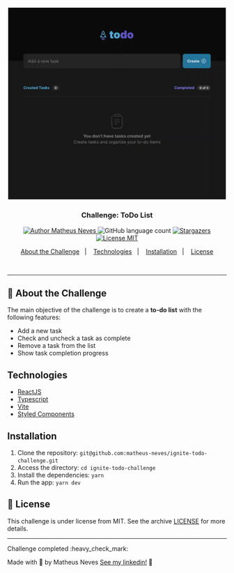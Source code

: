 
<p align="center"><img width="500" src=".github/demo.gif"/></p>

<h3 align="center">
  Challenge: ToDo List
</h3>

<p align="center">
  <a href="https://github.com/matheus-neves">
    <img alt="Author Matheus Neves" src="https://img.shields.io/badge/author-Matheus%20Neves-%2306b656?color=06b656&style=for-the-badge">
  </a>
  <img alt="GitHub language count" src="https://img.shields.io/github/languages/count/matheus-neves/ignite-reactjs-challenge-spacetraveling?color=06b656&style=for-the-badge">
  <a href="https://github.com/matheus-neves/ignite-todo-challenge/stargazers">
    <img alt="Stargazers" src="https://img.shields.io/github/stars/matheus-neves/ignite-reactjs-challenge-spacetraveling?color=06b656&style=for-the-badge">
  </a>
  <a href="https://github.com/matheus-neves/ignite-todo-challenge/blob/main/LICENSE">
    <img alt="License MIT" src="https://img.shields.io/badge/license-MIT-%2304D361?color=06b656&style=for-the-badge">
  </a>
</p>

<p align="center">
  <a href="#rocket-about-the-challenge">About the Challenge</a>&nbsp;&nbsp;&nbsp;|&nbsp;&nbsp;&nbsp;
  <a href="#technologies">Technologies</a>&nbsp;&nbsp;&nbsp;|&nbsp;&nbsp;&nbsp;
  <a href="#installation">Installation</a>&nbsp;&nbsp;&nbsp;|&nbsp;&nbsp;&nbsp;
  <a href="#memo-license">License</a>
</p>

<br/>

---

## :rocket: About the Challenge

The main objective of the challenge is to create a **to-do list** with the following features:
- Add a new task
- Check and uncheck a task as complete
- Remove a task from the list
- Show task completion progress


## Technologies

- [ReactJS](https://reactjs.org/)
- [Typescript](https://www.typescriptlang.org/)
- [Vite](https://vitejs.dev/)
- [Styled Components](https://styled-components.com/)

## Installation

1. Clone the repository: `git@github.com:matheus-neves/ignite-todo-challenge.git`
2. Access the directory: `cd ignite-todo-challenge`
3. Install the dependencies: `yarn`
4. Run the app: `yarn dev`

## :memo: License

This challenge is under license from MIT. See the archive [LICENSE](https://github.com/matheus-neves/ignite-todo-challenge/blob/main/LICENSE.md) for more details.

---

<p>Challenge completed :heavy_check_mark:</p>

Made with 💜 by Matheus Neves [See my linkedin!](https://www.linkedin.com/in/matheus-neves-front-end/) :wave:

